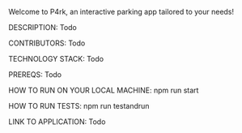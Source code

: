 Welcome to P4rk, an interactive parking app tailored to your needs!

DESCRIPTION:
Todo

CONTRIBUTORS:
Todo

TECHNOLOGY STACK:
Todo

PREREQS:
Todo

HOW TO RUN ON YOUR LOCAL MACHINE:
npm run start

HOW TO RUN TESTS:
npm run testandrun

LINK TO APPLICATION:
Todo

